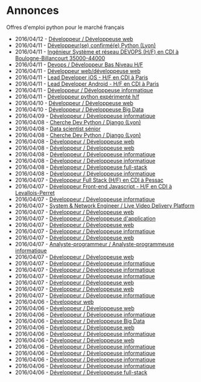 # Annonces

Offres d'emploi python pour le marché français

* 2016/04/12 - [Développeur / Développeuse web](http://pyjobs.fr/job/1717/developpeur-developpeuse-web "Développeur / Développeuse web")
* 2016/04/11 - [Développeur(se) confirmé(e) Python (Lyon)](http://pyjobs.fr/job/1718/developpeur-se-confirme-e-python-lyon "Développeur(se) confirmé(e) Python (Lyon)")
* 2016/04/11 - [Ingénieur Système et réseau DEVOPS (H/F) en CDI à Boulogne-Billancourt 35000-44000](http://pyjobs.fr/job/1713/ingenieur-systeme-et-reseau-devops-h-f-en-cdi-a-boulogne-billancourt-35000-44000 "Ingénieur Système et réseau DEVOPS (H/F) en CDI à Boulogne-Billancourt 35000-44000")
* 2016/04/11 - [Devops / Développeur Bas Niveau H/F](http://pyjobs.fr/job/1712/devops-developpeur-bas-niveau-h-f "Devops / Développeur Bas Niveau H/F")
* 2016/04/11 - [Développeur web/développeuse web](http://pyjobs.fr/job/1709/developpeur-web-developpeuse-web "Développeur web/développeuse web")
* 2016/04/11 - [Lead Developer iOS - H/F en CDI à Paris](http://pyjobs.fr/job/1710/lead-developer-ios-h-f-en-cdi-a-paris "Lead Developer iOS - H/F en CDI à Paris")
* 2016/04/11 - [Lead Developer Android - H/F en CDI à Paris](http://pyjobs.fr/job/1708/lead-developer-android-h-f-en-cdi-a-paris "Lead Developer Android - H/F en CDI à Paris")
* 2016/04/11 - [Développeur / Développeuse informatique](http://pyjobs.fr/job/1716/developpeur-developpeuse-informatique "Développeur / Développeuse informatique")
* 2016/04/11 - [Développeur python expérimenté h/f](http://pyjobs.fr/job/1714/developpeur-python-experimente-h-f "Développeur python expérimenté h/f")
* 2016/04/10 - [Développeur / Développeuse web](http://pyjobs.fr/job/1707/developpeur-developpeuse-web "Développeur / Développeuse web")
* 2016/04/10 - [Développeur / Développeuse Big Data](http://pyjobs.fr/job/1701/developpeur-developpeuse-big-data "Développeur / Développeuse Big Data")
* 2016/04/09 - [Développeur / Développeuse informatique](http://pyjobs.fr/job/1715/developpeur-developpeuse-informatique "Développeur / Développeuse informatique")
* 2016/04/08 - [Cherche Dev Python / Django (Lyon)](http://pyjobs.fr/job/1700/cherche-dev-python-django-lyon "Cherche Dev Python / Django (Lyon)")
* 2016/04/08 - [Data scientist sénior](http://pyjobs.fr/job/1692/data-scientist-senior "Data scientist sénior")
* 2016/04/08 - [Cherche Dev Python / Django (Lyon)](http://pyjobs.fr/job/1696/cherche-dev-python-django-lyon "Cherche Dev Python / Django (Lyon)")
* 2016/04/08 - [Développeur / Développeuse web](http://pyjobs.fr/job/1697/developpeur-developpeuse-web "Développeur / Développeuse web")
* 2016/04/08 - [Développeur / Développeuse web](http://pyjobs.fr/job/1695/developpeur-developpeuse-web "Développeur / Développeuse web")
* 2016/04/08 - [Développeur / Développeuse informatique](http://pyjobs.fr/job/1706/developpeur-developpeuse-informatique "Développeur / Développeuse informatique")
* 2016/04/08 - [Développeur / Développeuse informatique](http://pyjobs.fr/job/1702/developpeur-developpeuse-informatique "Développeur / Développeuse informatique")
* 2016/04/08 - [Développeur / Développeuse full-stack](http://pyjobs.fr/job/1703/developpeur-developpeuse-full-stack "Développeur / Développeuse full-stack")
* 2016/04/08 - [Développeur / Développeuse informatique](http://pyjobs.fr/job/1698/developpeur-developpeuse-informatique "Développeur / Développeuse informatique")
* 2016/04/07 - [Développeur Full Stack (H/F) en CDI à Pessac](http://pyjobs.fr/job/1681/developpeur-full-stack-h-f-en-cdi-a-pessac "Développeur Full Stack (H/F) en CDI à Pessac")
* 2016/04/07 - [Développeur Front-end Javascript - H/F en CDI à Levallois-Perret](http://pyjobs.fr/job/1676/developpeur-front-end-javascript-h-f-en-cdi-a-levallois-perret "Développeur Front-end Javascript - H/F en CDI à Levallois-Perret")
* 2016/04/07 - [Développeur / Développeuse informatique](http://pyjobs.fr/job/1694/developpeur-developpeuse-informatique "Développeur / Développeuse informatique")
* 2016/04/07 - [System & Network Engineer / Live Video Delivery Platform](http://pyjobs.fr/job/1685/system-network-engineer-live-video-delivery-platform "System & Network Engineer / Live Video Delivery Platform")
* 2016/04/07 - [Développeur / Développeuse web](http://pyjobs.fr/job/1693/developpeur-developpeuse-web "Développeur / Développeuse web")
* 2016/04/07 - [Développeur / Développeuse d'application](http://pyjobs.fr/job/1677/developpeur-developpeuse-dapplication "Développeur / Développeuse d'application")
* 2016/04/07 - [Développeur / Développeuse web](http://pyjobs.fr/job/1687/developpeur-developpeuse-web "Développeur / Développeuse web")
* 2016/04/07 - [Développeur / Développeuse informatique](http://pyjobs.fr/job/1680/developpeur-developpeuse-informatique "Développeur / Développeuse informatique")
* 2016/04/07 - [Développeur / Développeuse web](http://pyjobs.fr/job/1688/developpeur-developpeuse-web "Développeur / Développeuse web")
* 2016/04/07 - [Analyste-programmeur / Analyste-programmeuse informatique](http://pyjobs.fr/job/1682/analyste-programmeur-analyste-programmeuse-informatique "Analyste-programmeur / Analyste-programmeuse informatique")
* 2016/04/07 - [Développeur / Développeuse web](http://pyjobs.fr/job/1689/developpeur-developpeuse-web "Développeur / Développeuse web")
* 2016/04/07 - [Développeur / Développeuse informatique](http://pyjobs.fr/job/1690/developpeur-developpeuse-informatique "Développeur / Développeuse informatique")
* 2016/04/07 - [Développeur / Développeuse informatique](http://pyjobs.fr/job/1691/developpeur-developpeuse-informatique "Développeur / Développeuse informatique")
* 2016/04/07 - [Développeur / Développeuse informatique](http://pyjobs.fr/job/1705/developpeur-developpeuse-informatique "Développeur / Développeuse informatique")
* 2016/04/07 - [Développeur / Développeuse web](http://pyjobs.fr/job/1699/developpeur-developpeuse-web "Développeur / Développeuse web")
* 2016/04/07 - [Développeur / Développeuse web](http://pyjobs.fr/job/1704/developpeur-developpeuse-web "Développeur / Développeuse web")
* 2016/04/07 - [Développeur / Développeuse informatique](http://pyjobs.fr/job/1686/developpeur-developpeuse-informatique "Développeur / Développeuse informatique")
* 2016/04/06 - [Développeur web](http://pyjobs.fr/job/1654/developpeur-web "Développeur web")
* 2016/04/06 - [Développeur / Développeuse web](http://pyjobs.fr/job/1653/developpeur-developpeuse-web "Développeur / Développeuse web")
* 2016/04/06 - [Développeur / Développeuse informatique](http://pyjobs.fr/job/1651/developpeur-developpeuse-informatique "Développeur / Développeuse informatique")
* 2016/04/06 - [Développeur / Développeuse Big Data](http://pyjobs.fr/job/1655/developpeur-developpeuse-big-data "Développeur / Développeuse Big Data")
* 2016/04/06 - [Développeur / Développeuse web](http://pyjobs.fr/job/1673/developpeur-developpeuse-web "Développeur / Développeuse web")
* 2016/04/06 - [Développeur / Développeuse informatique](http://pyjobs.fr/job/1650/developpeur-developpeuse-informatique "Développeur / Développeuse informatique")
* 2016/04/06 - [Développeur / Développeuse web](http://pyjobs.fr/job/1665/developpeur-developpeuse-web "Développeur / Développeuse web")
* 2016/04/06 - [Développeur / Développeuse informatique](http://pyjobs.fr/job/1674/developpeur-developpeuse-informatique "Développeur / Développeuse informatique")
* 2016/04/06 - [Développeur / Développeuse informatique](http://pyjobs.fr/job/1684/developpeur-developpeuse-informatique "Développeur / Développeuse informatique")
* 2016/04/06 - [Développeur / Développeuse informatique](http://pyjobs.fr/job/1670/developpeur-developpeuse-informatique "Développeur / Développeuse informatique")
* 2016/04/06 - [Développeur / Développeuse informatique](http://pyjobs.fr/job/1669/developpeur-developpeuse-informatique "Développeur / Développeuse informatique")
* 2016/04/06 - [Développeur / Développeuse full-stack](http://pyjobs.fr/job/1671/developpeur-developpeuse-full-stack "Développeur / Développeuse full-stack")

